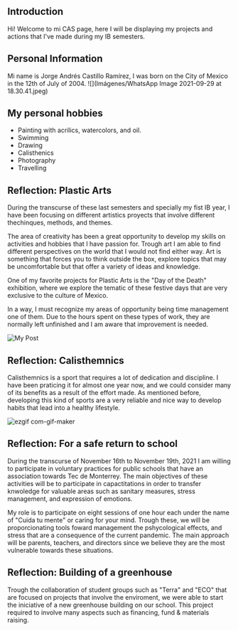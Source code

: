## Introduction

Hi! Welcome to mi CAS page, here I will be displaying my projects and
actions that I've made during my IB semesters.

## Personal Information

Mi name is Jorge Andrés Castillo Ramírez, I was born on the City of 
Mexico in the 12th of July of 2004. 
![](Imágenes/WhatsApp Image 2021-09-29 at 18.30.41.jpeg)

## My personal hobbies 
- Painting with acrilics, watercolors, and oil.
- Swimming
- Drawing
- Calisthenics
- Photography
- Travelling

## Reflection: Plastic Arts

During the transcurse of these last semesters and specially my fist IB year, I have
been focusing on different artistics proyects that involve different thechinques, methods,
and themes.

The area of creativity has been a great opportunity to develop my skills on activities and 
hobbies that I have passion for. Trough art I am able to find different perspectives on the
world that I would not find either way. Art is something that forces you to think outside the
box, explore topics that may be uncomfortable but that offer a variety of ideas and knowledge.

One of my favorite projects for Plastic Arts is the "Day of the Death" exhibition, where we
explore the tematic of these festive days that are very exclusive to the culture of Mexico.

In a way, I must recognize my areas of opportunity being time management one of them. Due to the
hours spent on these types of work, they are normally left unfinished and I am aware that 
improvement is needed.

![My Post](https://user-images.githubusercontent.com/91473782/139491031-6596d5eb-f6cc-4c99-8973-1a1e4a3943fb.png)


## Reflection: Calisthemnics

Calisthemnics is a sport that requires a lot of dedication and discipline. I have been praticing 
it for almost one year now, and we could consider many of its benefits as a result of the effort
made. As mentioned before, developing this kind of sports are a very reliable and nice way to
develop habits that lead into a healthy lifestyle.

![ezgif com-gif-maker](https://user-images.githubusercontent.com/91473782/139490480-50c3aea6-5e4e-4ba2-abe8-d6e5f059f2cc.gif)

## Reflection: For a safe return to school

During the transcurse of November 16th to November 19th, 2021 I am willing to participate in voluntary practices for public 
schools that have an association towards Tec de Monterrey. The main objectives of these activities will be to participate in 
capactitations in order to transfer knwoledge for valuable areas such as sanitary measures, stress management, and expression 
of emotions.

My role is to participate on eight sessions of one hour each under the name of "Cuida tu mente" or caring for your mind. Trough
these, we will be proporcionating tools foward management the pshycological effects, and stress that are a consequence of the 
current pandemic. The main approach will be parents, teachers, and directors since we believe they are the most vulnerable towards
these situations.

## Reflection: Building of a greenhouse

Trough the collaboration of student groups such as "Terra" and "ECO" that are focused on projects that involve the enviroment, we were
able to start the iniciative of a new greenhouse building on our school. This project required to involve many aspects such as financing,
fund & materials raising.



